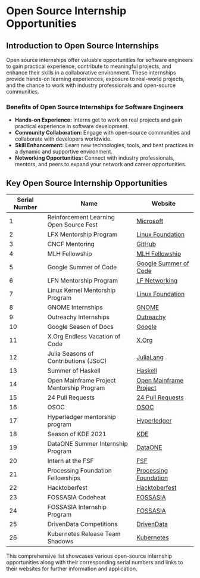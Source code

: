# Open Source Internship Opportunities

## Introduction to Open Source Internships

Open source internships offer valuable opportunities for software engineers to gain practical experience, contribute to meaningful projects, and enhance their skills in a collaborative environment. These internships provide hands-on learning experiences, exposure to real-world projects, and the chance to work with industry professionals and open-source communities.

### Benefits of Open Source Internships for Software Engineers

- **Hands-on Experience:** Interns get to work on real projects and gain practical experience in software development.
- **Community Collaboration:** Engage with open-source communities and collaborate with developers worldwide.
- **Skill Enhancement:** Learn new technologies, tools, and best practices in a dynamic and supportive environment.
- **Networking Opportunities:** Connect with industry professionals, mentors, and peers to expand your network and career opportunities.

## Key Open Source Internship Opportunities

| Serial Number | Name                                  | Website                                            |
|---------------|---------------------------------------|----------------------------------------------------|
| 1             | Reinforcement Learning Open Source Fest | [Microsoft](https://www.microsoft.com/en-us/research/academic-program/research-open-source-collaboration) |
| 2             | LFX Mentorship Program                | [Linux Foundation](https://mentorship.lfx.linuxfoundation.org/) |
| 3             | CNCF Mentoring                        | [GitHub](https://github.com/cncf/mentoring)        |
| 4             | MLH Fellowship                        | [MLH Fellowship](https://fellowship.mlh.io)        |
| 5             | Google Summer of Code                 | [Google Summer of Code](https://summerofcode.withgoogle.com/archive/2021/) |
| 6             | LFN Mentorship Program                | [LF Networking](https://wiki.lfnetworking.org/display/LN/Internships) |
| 7             | Linux Kernel Mentorship Program       | [Linux Foundation](https://wiki.linuxfoundation.org/lkmp) |
| 8             | GNOME Internships                     | [GNOME](https://wiki.gnome.org/Outreach)           |
| 9             | Outreachy Internships                 | [Outreachy](https://www.outreachy.org)             |
| 10            | Google Season of Docs                 | [Google](https://developers.google.com/season-of-docs) |
| 11            | X.Org Endless Vacation of Code       | [X.Org](https://www.x.org/wiki/XorgEVoC/)          |
| 12            | Julia Seasons of Contributions (JSoC) | [JuliaLang](https://julialang.org/)                 |
| 13            | Summer of Haskell                    | [Haskell](https://summer.haskell.org)               |
| 14            | Open Mainframe Project Mentorship Program | [Open Mainframe Project](https://www.openmainframeproject.org/projects/mentorship-program) |
| 15            | 24 Pull Requests                      | [24 Pull Requests](https://24pullrequests.com/about) |
| 16            | OSOC                                  | [OSOC](https://osoc.be)                            |
| 17            | Hyperledger mentorship program       | [Hyperledger](https://wiki.hyperledger.org/display/HYP/Hyperledger+Internship+Program) |
| 18            | Season of KDE 2021                   | [KDE](https://season.kde.org)                      |
| 19            | DataONE Summer Internship Program    | [DataONE](https://old.dataone.org/internships)     |
| 20            | Intern at the FSF                    | [FSF](https://www.fsf.org/volunteer/internships)   |
| 21            | Processing Foundation Fellowships    | [Processing Foundation](https://processingfoundation.org/fellowships) |
| 22            | Hacktoberfest                        | [Hacktoberfest](https://hacktoberfest.digitalocean.com) |
| 23            | FOSSASIA Codeheat                    | [FOSSASIA](https://codeheat.org)                   |
| 24            | FOSSASIA Internship Program          | [FOSSASIA](https://docs.google.com/forms/d/e/1FAIpQLScpVPojr2Q2E1x02omVs0deL7ehooh7VZ9mRyZwN0j7pzZ-Hg/viewform) |
| 25            | DrivenData Competitions              | [DrivenData](https://www.drivendata.org/competitions/) |
| 26            | Kubernetes Release Team Shadows      | [Kubernetes](https://github.com/kubernetes/sig-release/blob/master/mentoring/release-team-shadowing/README.md) |

This comprehensive list showcases various open-source internship opportunities along with their corresponding serial numbers and links to their websites for further information and application.
